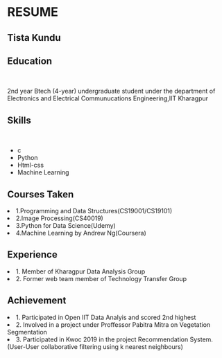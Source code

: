 
<html>
<body>
<head>
<link rel="stylesheet" href="https://maxcdn.bootstrapcdn.com/bootstrap/4.3.1/css/bootstrap.min.css">
<script src="https://maxcdn.bootstrapcdn.com/bootstrap/4.3.1/js/bootstrap.min.js"></script>
  </body>
</head>
<div class="jumbotron text-center">
  <h1>RESUME</h1>
  <h2>Tista Kundu</h2> 
</div>
<h2>Education</h2><br>
<p> 2nd year Btech (4-year) undergraduate student under the department of Electronics and Electrical Communucations Engineering,IIT Kharagpur</p>
<h2>Skills</h2><br>
<p><ul>
  <li>c</li>
  <li>Python</li>
  
  <li>Html-css</li>
  <li>Machine Learning</li>
</ul>






</p>
<p>
<h2>Courses Taken</h2>
<li>1.Programming and Data Structures(CS19001/CS19101)</li>
<li>2.Image Processing(CS40019)</li>
<li>3.Python for Data Science(Udemy)</li>
<li>4.Machine Learning by Andrew Ng(Coursera)</li>
</p>
<p>
<h2>Experience</h2>

<li>1. Member of Kharagpur Data Analysis Group</li>
   
<li>2. Former web team member of Technology Transfer Group</li>
</p>
<p>
<h2>Achievement</h2>
<li>1. Participated in Open IIT Data Analyis and scored 2nd highest</li>
<li>2. Involved in a project under Proffessor Pabitra Mitra on Vegetation Segmentation </li>
<li>3. Participated in Kwoc 2019 in the project Recommendation System.(User-User collaborative filtering using k nearest neighbours)</li>
</p>

 
</body>
</html>
